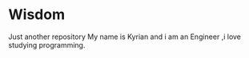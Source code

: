 # Wisdom
Just another repository
My name is Kyrian and i am an Engineer ,i love studying programming.
